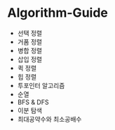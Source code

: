 # Algorithm-Guide

- 선택 정렬
- 거품 정렬
- 병합 정렬
- 삽입 정렬
- 퀵 정렬
- 힙 정렬
- 투포인터 알고리즘
- 순열
- BFS & DFS
- 이분 탐색
- 최대공약수와 최소공배수
